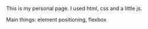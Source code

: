 This is my personal page. I used html, css and a little js. 

Main things: element positioning, flexbox